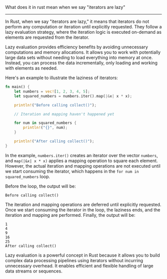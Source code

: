 What does it in rust mean when we say "iterators are lazy"

___

In Rust, when we say "iterators are lazy," it means that iterators do not perform any computation or iteration until explicitly requested. They follow a lazy evaluation strategy, where the iteration logic is executed on-demand as elements are requested from the iterator.

Lazy evaluation provides efficiency benefits by avoiding unnecessary computations and memory allocations. It allows you to work with potentially large data sets without needing to load everything into memory at once. Instead, you can process the data incrementally, only loading and working with elements as needed.

Here's an example to illustrate the laziness of iterators:

```rust
fn main() {
    let numbers = vec![1, 2, 3, 4, 5];
    let squared_numbers = numbers.iter().map(|&x| x * x);

    println!("Before calling collect()");

    // Iteration and mapping haven't happened yet

    for num in squared_numbers {
        println!("{}", num);
    }

    println!("After calling collect()");
}
```

In the example, `numbers.iter()` creates an iterator over the vector `numbers`, and `map(|&x| x * x)` applies a mapping operation to square each element. However, the actual iteration and mapping operations are not executed until we start consuming the iterator, which happens in the `for num in squared_numbers` loop.

Before the loop, the output will be:

```
Before calling collect()
```

The iteration and mapping operations are deferred until explicitly requested. Once we start consuming the iterator in the loop, the laziness ends, and the iteration and mapping are performed. Finally, the output will be:

```
1
4
9
16
25
After calling collect()
```

Lazy evaluation is a powerful concept in Rust because it allows you to build complex data processing pipelines using iterators without incurring unnecessary overhead. It enables efficient and flexible handling of large data streams or sequences.